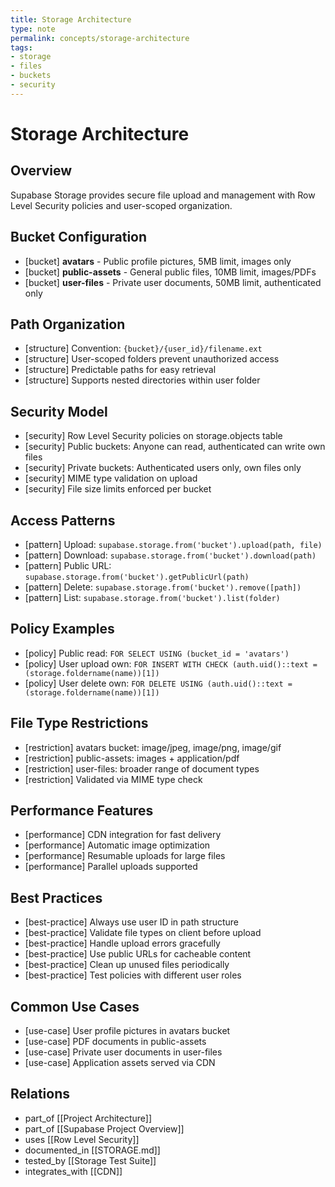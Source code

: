 ```yaml
---
title: Storage Architecture
type: note
permalink: concepts/storage-architecture
tags:
- storage
- files
- buckets
- security
---
```


# Storage Architecture

## Overview

Supabase Storage provides secure file upload and management with Row Level Security policies and user-scoped organization.

## Bucket Configuration

- [bucket] **avatars** - Public profile pictures, 5MB limit, images only
- [bucket] **public-assets** - General public files, 10MB limit, images/PDFs
- [bucket] **user-files** - Private user documents, 50MB limit, authenticated only

## Path Organization

- [structure] Convention: `{bucket}/{user_id}/filename.ext`
- [structure] User-scoped folders prevent unauthorized access
- [structure] Predictable paths for easy retrieval
- [structure] Supports nested directories within user folder

## Security Model

- [security] Row Level Security policies on storage.objects table
- [security] Public buckets: Anyone can read, authenticated can write own files
- [security] Private buckets: Authenticated users only, own files only
- [security] MIME type validation on upload
- [security] File size limits enforced per bucket

## Access Patterns

- [pattern] Upload: `supabase.storage.from('bucket').upload(path, file)`
- [pattern] Download: `supabase.storage.from('bucket').download(path)`
- [pattern] Public URL: `supabase.storage.from('bucket').getPublicUrl(path)`
- [pattern] Delete: `supabase.storage.from('bucket').remove([path])`
- [pattern] List: `supabase.storage.from('bucket').list(folder)`

## Policy Examples

- [policy] Public read: `FOR SELECT USING (bucket_id = 'avatars')`
- [policy] User upload own: `FOR INSERT WITH CHECK (auth.uid()::text = (storage.foldername(name))[1])`
- [policy] User delete own: `FOR DELETE USING (auth.uid()::text = (storage.foldername(name))[1])`

## File Type Restrictions

- [restriction] avatars bucket: image/jpeg, image/png, image/gif
- [restriction] public-assets: images + application/pdf
- [restriction] user-files: broader range of document types
- [restriction] Validated via MIME type check

## Performance Features

- [performance] CDN integration for fast delivery
- [performance] Automatic image optimization
- [performance] Resumable uploads for large files
- [performance] Parallel uploads supported

## Best Practices

- [best-practice] Always use user ID in path structure
- [best-practice] Validate file types on client before upload
- [best-practice] Handle upload errors gracefully
- [best-practice] Use public URLs for cacheable content
- [best-practice] Clean up unused files periodically
- [best-practice] Test policies with different user roles

## Common Use Cases

- [use-case] User profile pictures in avatars bucket
- [use-case] PDF documents in public-assets
- [use-case] Private user documents in user-files
- [use-case] Application assets served via CDN

## Relations

- part_of [[Project Architecture]]
- part_of [[Supabase Project Overview]]
- uses [[Row Level Security]]
- documented_in [[STORAGE.md]]
- tested_by [[Storage Test Suite]]
- integrates_with [[CDN]]

